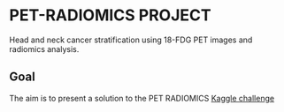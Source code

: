 # PET-RADIOMICS PROJECT

Head and neck cancer stratification using 18-FDG PET images and radiomics analysis.


## Goal

The aim is to present a solution to the PET RADIOMICS [Kaggle challenge](https://www.kaggle.com/c/pet-radiomics-challenges/overview)

